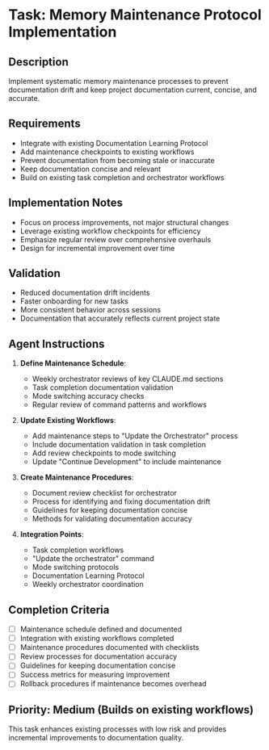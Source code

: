 # Task: Memory Maintenance Protocol Implementation

## Description
Implement systematic memory maintenance processes to prevent documentation drift and keep project documentation current, concise, and accurate.

## Requirements
- Integrate with existing Documentation Learning Protocol
- Add maintenance checkpoints to existing workflows
- Prevent documentation from becoming stale or inaccurate
- Keep documentation concise and relevant
- Build on existing task completion and orchestrator workflows

## Implementation Notes
- Focus on process improvements, not major structural changes
- Leverage existing workflow checkpoints for efficiency
- Emphasize regular review over comprehensive overhauls
- Design for incremental improvement over time

## Validation
- Reduced documentation drift incidents
- Faster onboarding for new tasks
- More consistent behavior across sessions
- Documentation that accurately reflects current project state

## Agent Instructions
1. **Define Maintenance Schedule**:
   - Weekly orchestrator reviews of key CLAUDE.md sections
   - Task completion documentation validation
   - Mode switching accuracy checks
   - Regular review of command patterns and workflows

2. **Update Existing Workflows**:
   - Add maintenance steps to "Update the Orchestrator" process
   - Include documentation validation in task completion
   - Add review checkpoints to mode switching
   - Update "Continue Development" to include maintenance

3. **Create Maintenance Procedures**:
   - Document review checklist for orchestrator
   - Process for identifying and fixing documentation drift
   - Guidelines for keeping documentation concise
   - Methods for validating documentation accuracy

4. **Integration Points**:
   - Task completion workflows
   - "Update the orchestrator" command
   - Mode switching protocols
   - Documentation Learning Protocol
   - Weekly orchestrator coordination

## Completion Criteria
- [ ] Maintenance schedule defined and documented
- [ ] Integration with existing workflows completed
- [ ] Maintenance procedures documented with checklists
- [ ] Review processes for documentation accuracy
- [ ] Guidelines for keeping documentation concise
- [ ] Success metrics for measuring improvement
- [ ] Rollback procedures if maintenance becomes overhead

## Priority: Medium (Builds on existing workflows)
This task enhances existing processes with low risk and provides incremental improvements to documentation quality.